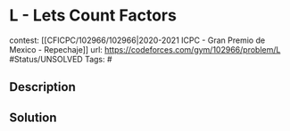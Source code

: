 # L - Lets Count Factors

contest: [[CFICPC/102966/102966|2020-2021 ICPC - Gran Premio de Mexico - Repechaje]]
url: https://codeforces.com/gym/102966/problem/L
#Status/UNSOLVED
Tags: #

## Description

## Solution

